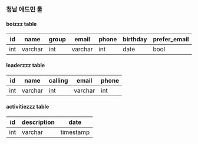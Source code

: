 ### 청남 애드민 툴

#### boizzz table

   id  |  name   |  group  |   email    |   phone   |  birthday |  prefer_email  |  
  ---  |   ---   |   ---   |    ---     |    ---    |    ---    |      ---       |   
  int  | varchar |   int   |   varchar  |     int   |    date   |      bool      |   


#### leaderzzz table

id   |  name   |  calling  |   email    |  phone
---  |   ---   |    ---    |    ---     |   ---
int  | varchar |   int     |   varchar  |   int


#### activitiezzz table

id   |  description   |     date        
---  |      ---       |     ---      
int  |    varchar     |   timestamp  
